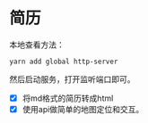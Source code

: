 # 简历
本地查看方法：
```
yarn add global http-server
```
然后启动服务，打开监听端口即可。

- [x] 将md格式的简历转成html
- [x] 使用api做简单的地图定位和交互。